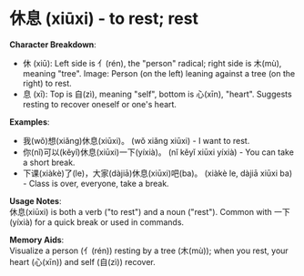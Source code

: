 # **休息 (xiūxi) - to rest; rest**

**Character Breakdown**:  
- 休 (xiū): Left side is 亻(rén), the "person" radical; right side is 木(mù), meaning "tree". Image: Person (on the left) leaning against a tree (on the right) to rest.  
- 息 (xī): Top is 自(zì), meaning "self", bottom is 心(xīn), "heart". Suggests resting to recover oneself or one's heart.

**Examples**:  
- 我(wǒ)想(xiǎng)休息(xiūxi)。 (wǒ xiǎng xiūxi) - I want to rest.  
- 你(nǐ)可以(kěyǐ)休息(xiūxi)一下(yíxià)。 (nǐ kěyǐ xiūxi yíxià) - You can take a short break.  
- 下课(xiàkè)了(le)，大家(dàjiā)休息(xiūxi)吧(ba)。 (xiàkè le, dàjiā xiūxi ba) - Class is over, everyone, take a break.

**Usage Notes**:  
休息(xiūxi) is both a verb ("to rest") and a noun ("rest"). Common with 一下(yíxià) for a quick break or used in commands.

**Memory Aids**:  
Visualize a person (亻(rén)) resting by a tree (木(mù)); when you rest, your heart (心(xīn)) and self (自(zì)) recover.